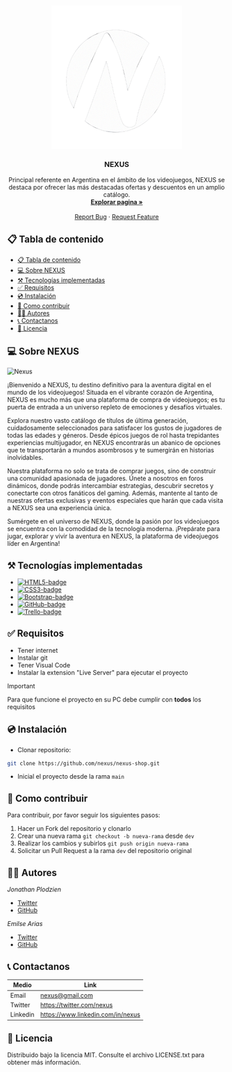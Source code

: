 <!-- PROJECT LOGO -->
<div align="center">
  <a href="https://nexus-89i.netlify.app/">
    <img src="./img/nexus-logo.png" alt="Nexus" width="300">
  </a>
  <h3>NEXUS</h3>
<p>
  Principal referente en Argentina en el ámbito de los videojuegos, NEXUS se destaca por ofrecer las más destacadas ofertas y descuentos en un amplio catálogo.
  <br />
  <a href="https://nexus-89i.netlify.app/">
    <strong>Explorar pagina »</strong>
  </a>
  <br />
  <br />
  <a href="https://nexus-89i.netlify.app/">Report Bug</a>
    ·
  <a href="https://nexus-89i.netlify.app/">Request Feature</a>
</p>
</div>

## 📋 Tabla de contenido

- [📋 Tabla de contenido](#-tabla-de-contenido)
- [💻 Sobre NEXUS](#-sobre-nexus)
- [⚒️ Tecnologías implementadas](#️-tecnologías-implementadas)
- [✅ Requisitos](#-requisitos)
- [💿 Instalación](#-instalación)
- [🤝 Como contribuir](#-como-contribuir)
- [👨‍💻 Autores](#-autores)
- [📞 Contactanos](#-contactanos)
- [📄 Licencia](#-licencia)

## 💻 Sobre NEXUS

![Nexus](/img/nexus-page.png)

¡Bienvenido a NEXUS, tu destino definitivo para la aventura digital en el mundo de los videojuegos! Situada en el vibrante corazón de Argentina, NEXUS es mucho más que una plataforma de compra de videojuegos; es tu puerta de entrada a un universo repleto de emociones y desafíos virtuales.

Explora nuestro vasto catálogo de títulos de última generación, cuidadosamente seleccionados para satisfacer los gustos de jugadores de todas las edades y géneros. Desde épicos juegos de rol hasta trepidantes experiencias multijugador, en NEXUS encontrarás un abanico de opciones que te transportarán a mundos asombrosos y te sumergirán en historias inolvidables.

Nuestra plataforma no solo se trata de comprar juegos, sino de construir una comunidad apasionada de jugadores. Únete a nosotros en foros dinámicos, donde podrás intercambiar estrategias, descubrir secretos y conectarte con otros fanáticos del gaming. Además, mantente al tanto de nuestras ofertas exclusivas y eventos especiales que harán que cada visita a NEXUS sea una experiencia única.

Sumérgete en el universo de NEXUS, donde la pasión por los videojuegos se encuentra con la comodidad de la tecnología moderna. ¡Prepárate para jugar, explorar y vivir la aventura en NEXUS, la plataforma de videojuegos líder en Argentina!

## ⚒️ Tecnologías implementadas

<!-- Con Markdown -->

* [![HTML5-badge]][HTML5-url]
* [![CSS3-badge]][CSS3-url]
* [![Bootstrap-badge]][Bootstrap-url]
* [![GitHub-badge]][GitHub-url]
* [![Trello-badge]][Trello-url]

<!-- Con HTML -->
<!-- <a href='https://getbootstrap.com/' style='display: block;'>
  <img src='https://img.shields.io/badge/Bootstrap-563D7C?style=for-the-badge&logo=bootstrap&logoColor=white' alt='Bootstrap' />
</a> -->

## ✅ Requisitos

* Tener internet
* Instalar git
* Tener Visual Code
* Instalar la extension "Live Server" para ejecutar el proyecto

> [!IMPORTANT]
> Para que funcione el proyecto en su PC debe cumplir con **todos** los requisitos

## 💿 Instalación

* Clonar repositorio:

```bash
git clone https://github.com/nexus/nexus-shop.git
```

* Inicial el proyecto desde la rama `main`

## 🤝 Como contribuir

Para contribuir, por favor seguir los siguientes pasos:

1. Hacer un Fork del repositorio y clonarlo
2. Crear una nueva rama `git checkout -b nueva-rama` desde `dev`
3. Realizar los cambios y subirlos `git push origin nueva-rama`
4. Solicitar un Pull Request a la rama `dev` del repositorio original

## 👨‍💻 Autores

_Jonathan Plodzien_
* [Twitter](https://twitter.com/mdo)
* [GitHub](https://twitter.com/mdo)

_Emilse Arias_
* [Twitter](https://twitter.com/mdo)
* [GitHub](https://twitter.com/mdo)

## 📞 Contactanos

| Medio | Link |
|---|---|
Email | nexus@gmail.com
Twitter | https://twitter.com/nexus
Linkedin | https://www.linkedin.com/in/nexus

## 📄 Licencia

Distribuido bajo la licencia MIT. Consulte el archivo LICENSE.txt para obtener más información.

<!-- MARKDOWN LINKS & IMAGES -->

[Bootstrap-badge]: https://img.shields.io/badge/Bootstrap-7952B3?style=for-the-badge&logo=bootstrap&logoColor=white
[Bootstrap-url]: https://getbootstrap.com/
[HTML5-badge]: https://img.shields.io/badge/HTML5-E34F26?style=for-the-badge&logo=html5&logoColor=white
[HTML5-url]: https://html.com/
[CSS3-badge]: https://img.shields.io/badge/CSS3-1572B6?style=for-the-badge&logo=css3&logoColor=white
[CSS3-url]: https://www.w3.org/Style/CSS/
[GitHub-badge]: https://img.shields.io/badge/GitHub-100000?style=for-the-badge&logo=github&logoColor=white
[GitHub-url]: https://github.com/
[Trello-badge]: https://img.shields.io/badge/Trello-0052CC?style=for-the-badge&logo=trello&logoColor=white
[Trello-url]: https://trello.com/
